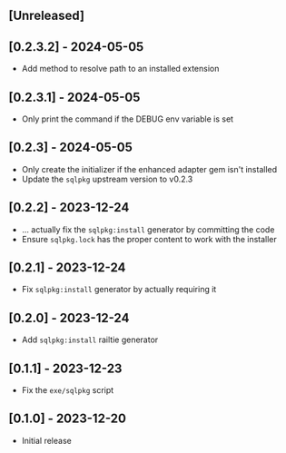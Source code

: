 ## [Unreleased]

## [0.2.3.2] - 2024-05-05

- Add method to resolve path to an installed extension

## [0.2.3.1] - 2024-05-05

- Only print the command if the DEBUG env variable is set

## [0.2.3] - 2024-05-05

- Only create the initializer if the enhanced adapter gem isn't installed
- Update the `sqlpkg` upstream version to v0.2.3

## [0.2.2] - 2023-12-24

- ... actually fix the `sqlpkg:install` generator by committing the code
- Ensure `sqlpkg.lock` has the proper content to work with the installer

## [0.2.1] - 2023-12-24

- Fix `sqlpkg:install` generator by actually requiring it

## [0.2.0] - 2023-12-24

- Add `sqlpkg:install` railtie generator

## [0.1.1] - 2023-12-23

- Fix the `exe/sqlpkg` script

## [0.1.0] - 2023-12-20

- Initial release
